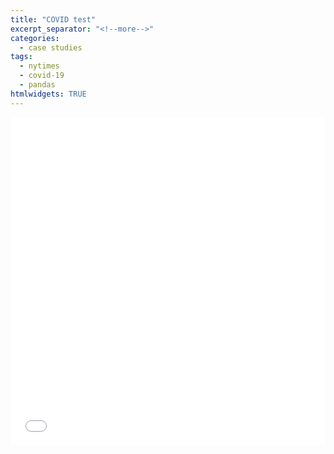 ```yaml
---
title: "COVID test"
excerpt_separator: "<!--more-->"
categories:
  - case studies
tags:
  - nytimes
  - covid-19
  - pandas
htmlwidgets: TRUE
---
```


<iframe id="igraph" scrolling="no" style="border:none;" seamless="seamless" src="../_includes/new-cases-slope-yesterday.html" height="525" width="100%"></iframe>